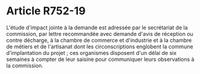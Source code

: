 # Article R752-19

L'étude d'impact jointe à la demande est adressée par le secrétariat de la commission, par lettre recommandée avec demande d'avis de réception ou contre décharge, à la chambre de commerce et d'industrie et à la chambre de métiers et de l'artisanat dont les circonscriptions englobent la commune d'implantation du projet ; ces organismes disposent d'un délai de six semaines à compter de leur saisine pour communiquer leurs observations à la commission.